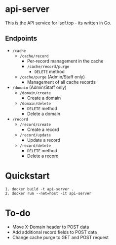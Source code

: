 # api-server
This is the API service for lsof.top - its written in Go.

## Endpoints
- `/cache`
  - `/cache/record`
    - Per-record management in the cache
    - `/cache/record/purge`
      - `DELETE` method
  - `/cache/purge` (Admin/Staff only)
    - Management of all cache records
- `/domain` (Admin/Staff only)
  - `/domain/create`
    - Create a domain
  - `/domain/delete`
    - `DELETE` method
    - Delete a domain
- `/record`
  - `/record/create`
    - Create a record
  - `/record/update`
    - Update a record
  - `/record/delete`
    - `DELETE` method
    - Delete a record


# Quickstart
```
1. docker build -t api-server .
2. docker run --net=host -it api-server
```

# To-do
- Move X-Domain header to POST data
- Add additional record fields to POST data
- Change cache purge to GET and POST request 